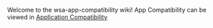 Welcome to the wsa-app-compatibility wiki!
App Compatibility can be viewed in [Application Compatibility](https://github.com/riverar/wsa-app-compatibility/wiki/Application-Compatibility)